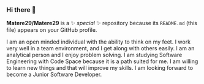 ### Hi there 👋

**Matere29/Matere29** is a ✨ _special_ ✨ repository because its `README.md` (this file) appears on your GitHub profile.

I am an open minded individual with the ability to think on my feet. I work very well in a team environment, and I get along with others easily. I am an analytical person and I enjoy problem solving. I am studying Software Engineering with Code Space because it is a path suited for me. I am willing to learn new things and that will improve my skills. I am looking forward to become a Junior Software Developer.

